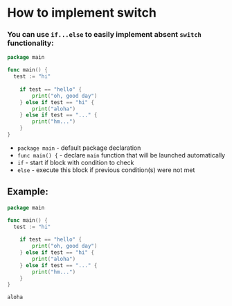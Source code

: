 # How to implement switch

### You can use `if...else` to easily implement absent `switch` functionality:

```go
package main

func main() { 
  test := "hi"
  
	if test == "hello" {
		print("oh, good day")
	} else if test == "hi" {
		print("aloha")
	} else if test == "..." {
		print("hm...")
	}
}
```

- `package main` - default package declaration
- `func main() {` - declare `main` function that will be launched automatically
- `if` - start if block with condition to check
- `else` - execute this block if previous condition(s) were not met

## Example: 
```go
package main

func main() {
  test := "hi"
  
	if test == "hello" {
		print("oh, good day")
	} else if test == "hi" {
		print("aloha")
	} else if test == "..." {
		print("hm...")
	}
}
```
```
aloha
```

